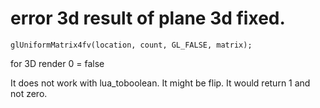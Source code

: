 # error 3d result of plane 3d fixed.
```
glUniformMatrix4fv(location, count, GL_FALSE, matrix);
```
for 3D render
0 = false

It does not work with lua_toboolean. It might be flip. It would return 1 and not zero.